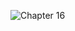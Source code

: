 ![Chapter 16](https://github.com/mrgsdev/AppCoda/assets/157994617/381c5374-7890-4a6b-b5f4-70c87f37db55)
